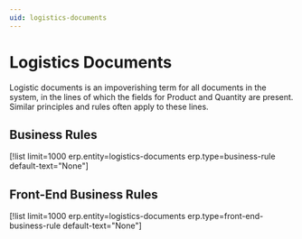```yaml
---
uid: logistics-documents
---
```


# Logistics Documents

Logistic documents is an impoverishing term for all documents in the system, in the lines of which the fields for Product and Quantity are present. 
Similar principles and rules often apply to these lines. 

## Business Rules

[!list limit=1000 erp.entity=logistics-documents erp.type=business-rule default-text="None"]

## Front-End Business Rules

[!list limit=1000 erp.entity=logistics-documents erp.type=front-end-business-rule default-text="None"]

